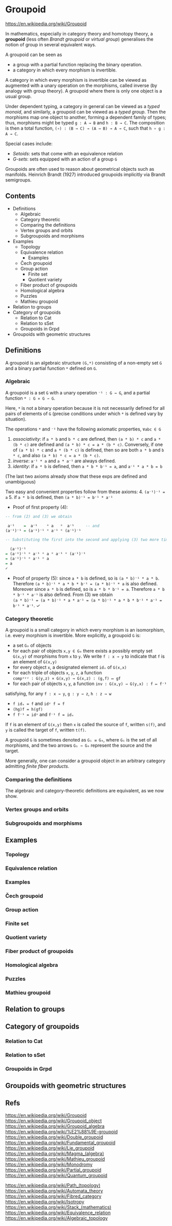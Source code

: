 # Groupoid

https://en.wikipedia.org/wiki/Groupoid

In mathematics, especially in category theory and homotopy theory, a **groupoid** (less often *Brandt groupoid* or *virtual group*) generalises the notion of group in several equivalent ways.

A groupoid can be seen as
- a group with a partial function replacing the binary operation.
- a category in which every morphism is invertible.

A category in which every morphism is invertible can be viewed as augmented with a unary operation on the morphisms, called inverse (by analogy with group theory). A groupoid where there is only one object is a usual group.

Under dependent typing, a category in general can be viewed as a *typed monoid*, and similarly, a groupoid can be viewed as a *typed group*. Then the morphisms map one object to another, forming a dependent family of types; thus, morphisms might be typed `g : A → B` and `h : B → C`. The composition is then a total function, `(∘) : (B → C) → (A → B) → A → C`, such that `h ∘ g : A → C`.

Special cases include:
- *Setoids*: sets that come with an equivalence relation
- *G-sets*: sets equipped with an action of a group `G`

Groupoids are often used to reason about geometrical objects such as manifolds. Heinrich Brandt (1927) introduced groupoids implicitly via Brandt semigroups.

## Contents

- Definitions
  - Algebraic
  - Category theoretic
  - Comparing the definitions
  - Vertex groups and orbits
  - Subgroupoids and morphisms
- Examples
  - Topology
  - Equivalence relation
    - Examples
  - Čech groupoid
  - Group action
    - Finite set
    - Quotient variety
  - Fiber product of groupoids
  - Homological algebra
  - Puzzles
  - Mathieu groupoid
- Relation to groups
- Category of groupoids
  - Relation to Cat
  - Relation to sSet
  - Groupoids in Grpd
- Groupoids with geometric structures


## Definitions

A groupoid is an algebraic structure `(G,*)` consisting of a non-empty set `G` and a binary partial function `*` defined on `G`.

### Algebraic

A groupoid is a set `G` 
with a unary operation `⁻¹ : G → G`, 
and a partial function `* : G ⨯ G ⇀ G`.

Here, `*` is not a binary operation because it is not necessarily defined for all pairs of elements of `G` (precise conditions under which `*` is defined vary by situation).

The operations `*` and `⁻¹` have the following axiomatic properties, `∀abc ∈ G`
1. *associativity*: 
  if `a * b` and `b * c` are defined, 
  then `(a * b) * c` and `a * (b * c)` are defined 
  and  `(a * b) * c = a * (b * c)`.
  Conversely, 
  if one of `(a * b) * c` and `a * (b * c)` is defined, 
  then so are both `a * b` and `b * c`, 
  and also `(a * b) * c = a * (b * c)`.
2. *inverse*: 
  `a⁻¹ * a` and `a * a⁻¹` are always defined.
3. *identity*: 
  if `a * b` is defined, 
  then `a * b * b⁻¹ = a`, 
  and  `a⁻¹ * a * b = b` 

(The last two axioms already show that these exps are defined and unambiguous)

Two easy and convenient properties follow from these axioms:
4. `(a⁻¹)⁻¹ = a`
5. if `a * b` is defined, then `(a * b)⁻¹ = b⁻¹ * a⁻¹`

* Proof of first property (4): 

```hs
-- from (2) and (3) we obtain 

 a⁻¹    =  a⁻¹    * a   *  a⁻¹     -- and
(a⁻¹)⁻¹ = (a⁻¹)⁻¹ * a⁻¹ * (a⁻¹)⁻¹

-- Substituting the first into the second and applying (3) two more times yields

  (a⁻¹)⁻¹
= (a⁻¹)⁻¹ * a⁻¹ * a * a⁻¹ * (a⁻¹)⁻¹
= (a⁻¹)⁻¹ * a⁻¹ * a
= a
✓
```


* Proof of property (5): 
since `a * b` is defined, so is `(a * b)⁻¹ * a * b`. 
Therefore `(a * b)⁻¹ * a * b * b⁻¹ = (a * b)⁻¹ * a` is also defined. 
Moreover since `a * b` is defined, so is `a * b * b⁻¹ = a`. 
Therefore `a * b * b⁻¹ * a⁻¹` is also defined. 
From (3) we obtain    
`(a * b)⁻¹ = (a * b)⁻¹ * a * a⁻¹ = (a * b)⁻¹ * a * b * b⁻¹ * a⁻¹ = b⁻¹ * a⁻¹`.
✓





### Category theoretic

A groupoid is a small category in which every morphism is an isomorphism, i.e. every morphism is invertible. More explicitly, a groupoid `G` is:
- a set `G₀` of objects
- for each pair of objects `x,y ∈ G₀` there exists a possibly empty set `G(x,y)` of morphisms from `x` to `y`. We write `f : x → y` to indicate that `f` is an element of `G(x,y)`
- for every object `x`, a designated element `idₓ` of `G(x,x)`
- for each triple of objects `x`, `y`, `z`, a function    
  `compˣʸᶻ : G(y,z) × G(x,y) → G(x,z) : (g,f) ↦ gf`
- for each pair of objects `x`, `y`, 
  a function `inv : G(x,y) → G(y,x) : f ↦ f⁻¹`

satisfying, for any `f : x → y`, `g : y → z`, `h : z → w`
- `f idₓ = f` and `idʸ f = f`
- `(hg)f = h(gf)`
- `f f⁻¹ = idʸ` and `f⁻¹ f = idₓ`

If `f` is an element of `G(x,y)` then `x` is called the source of `f`, written `s(f)`, and `y` is called the target of `f`, written `t(f)`.

A groupoid `G` is sometimes denoted as `G₁ ⇉ G₀`, where `G₁` is the set of all morphisms, and the two arrows `G₁ → G₀` represent the source and the target.

More generally, one can consider a groupoid object in an arbitrary category admitting *finite fiber products*.


### Comparing the definitions

The algebraic and category-theoretic definitions are equivalent, as we now show.


### Vertex groups and orbits
### Subgroupoids and morphisms

## Examples
### Topology
### Equivalence relation
### Examples
### Čech groupoid
### Group action
### Finite set
### Quotient variety
### Fiber product of groupoids
### Homological algebra
### Puzzles
### Mathieu groupoid

## Relation to groups

## Category of groupoids
### Relation to Cat
### Relation to sSet
### Groupoids in Grpd

## Groupoids with geometric structures








## Refs

https://en.wikipedia.org/wiki/Groupoid
https://en.wikipedia.org/wiki/Groupoid_object
https://en.wikipedia.org/wiki/Groupoid_algebra
https://en.wikipedia.org/wiki/%E2%88%9E-groupoid
https://en.wikipedia.org/wiki/Double_groupoid
https://en.wikipedia.org/wiki/Fundamental_groupoid
https://en.wikipedia.org/wiki/Lie_groupoid
https://en.wikipedia.org/wiki/Magma_(algebra)
https://en.wikipedia.org/wiki/Mathieu_groupoid
https://en.wikipedia.org/wiki/Monodromy
https://en.wikipedia.org/wiki/Partial_groupoid
https://en.wikipedia.org/wiki/Quantum_groupoid

https://en.wikipedia.org/wiki/Path_(topology)
https://en.wikipedia.org/wiki/Automata_theory
https://en.wikipedia.org/wiki/Fibred_category
https://en.wikipedia.org/wiki/Isotropy
https://en.wikipedia.org/wiki/Stack_(mathematics)
https://en.wikipedia.org/wiki/Equivalence_relation
https://en.wikipedia.org/wiki/Algebraic_topology
